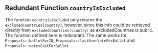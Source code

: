 ## Redundant Function `countryIsExcluded`

The function `countryIsExcluded` only returns the `excludedCountries[country]`, however, since this info could be retrieved directly from `excludedCountries(country)` as excludedCountries is public. The function defined here is redundant. The same works for `Proposals::ballotForID`, `Proposals::lastUserVoteForBallot` and `Proposals::votesCastForBallot`.

